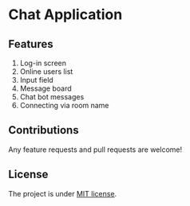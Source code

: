 # Chat Application

## Features

1. Log-in screen
2. Online users list
3. Input field
4. Message board
5. Chat bot messages
6. Connecting via room name



## Contributions

Any feature requests and pull requests are welcome!

## License

The project is under [MIT license](https://choosealicense.com/licenses/mit/).
